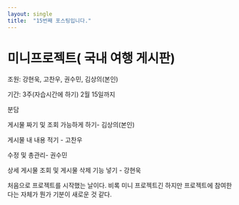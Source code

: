 ```yaml
---
layout: single
title:  "15번째 포스팅입니다."
---
```

# 미니프로젝트( 국내 여행 게시판)

조원: 강현욱, 고찬우, 권수민, 김상의(본인)

기간: 3주(자습시간에 하기) 2월 15일까지

분담

  게시물 짜기 및 조회 가능하게 하기- 김상의(본인)

  게시물 내 내용 적기 - 고찬우

  수정 및 총관리- 권수민

  상세 게시물 조회 및 게시물 삭제 기능 넣기 - 강현욱

  처음으로 프로젝트를 시작했는 날이다. 비록 미니 프로젝트긴 하지만 프로젝트에 참여한다는 자체가 뭔가 기분이 새로운 것 같다.
